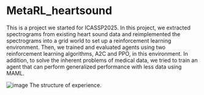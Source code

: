 # MetaRL_heartsound
This is a project we started for ICASSP2025. In this project, we extracted spectrograms from existing heart sound data and reimplemented the spectrograms into a grid world to set up a reinforcement learning environment. Then, we trained and evaluated agents using two reinforcement learning algorithms, A2C and PPO, in this environment. In addition, to solve the inherent problems of medical data, we tried to train an agent that can perform generalized performance with less data using MAML.

![image](https://github.com/user-attachments/assets/a7c1d7cc-6b82-4180-89ad-52fbee84099e) The structure of experience.
